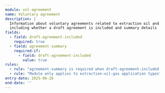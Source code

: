 ```yaml
---
module: vol-agreement
name: Voluntary agreement
description: |
  Information about voluntary agreements related to extraction oil and gas applications, 
  including whether a draft agreement is included and summary details
fields:
  - field: draft-agreement-included
    required: true
  - field: agreement-summary
    required-if:
      - field: draft-agreement-included
        value: true
rules:
  - rule: "agreement-summary is required when draft-agreement-included is true"
  - rule: "Module only applies to extraction-oil-gas application types"
entry-date: 2025-06-26
end-date: ''
---
```

